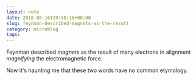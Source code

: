 ```yaml
---
layout: note
date: 2018-08-16T19:58:18+00:00
slug: feynman-described-magnets-as-the-result
category: microblog
tags:
---
```

Feynman described _magnets_ as the result of many electrons in alignment _magnifying_ the electromagnetic force.

Now it's haunting me that these two words have no common etymology.

